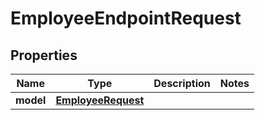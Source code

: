 
# EmployeeEndpointRequest

## Properties
Name | Type | Description | Notes
------------ | ------------- | ------------- | -------------
**model** | [**EmployeeRequest**](EmployeeRequest.md) |  | 



